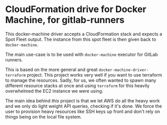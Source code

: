 # CloudFormation drive for Docker Machine, for gitlab-runners

This docker-machine driver accepts a CloudFormation stack and expects a Spot
Fleet output. The instance from this spot fleet is then given back to
`docker-machine`.

The main use-case is to be used with `docker-machine` executor for GitLab
runners.

This is based on the more general and great `docker-machine-driver-terraform`
project. This project works very well if you want to use terraform to manage the
resources. Sadly, for us, we often wanted to spawn many different resource
stacks at once and using `terraform` for this heavily overwhelmed the EC2
instance we were using.

The main idea behind _this_ project is that we let AWS do all the heavy work and
we only do light weight API queries, checking if it's done. We force the user to
provision heavy resources like SSH keys up front and don't rely on things being
on the local file system.

